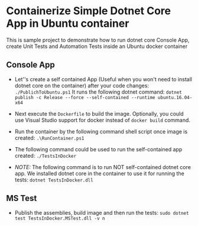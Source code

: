 # Containerize Simple Dotnet Core App in Ubuntu container

This is sample project to demonstrate how to run dotnet core Console App, create Unit Tests and Automation Tests inside an Ubuntu docker container

## Console App
- Let''s create a self contained App (Useful when you won't need to install dotnet core on the container) after your code changes:
`./PublichToUbuntu.ps1` 
It runs the following dotnet command:
`dotnet publish -c Release --force --self-contained --runtime ubuntu.16.04-x64`

- Next execute the `Dockerfile` to build the image. Optionally, you could use Visual Studio support for docker instead of `docker build` command. 

- Run the container by the following command shell script once image is created:
`.\RunContainer.ps1`

- The following command could be used to run the self-contained app created:
`./TestsInDocker`


- *NOTE:* The following command is to run NOT self-contained dotnet core app. We installed dotnet core in the container to use it for running the tests:
`dotnet TestsInDocker.dll`

## MS Test
- Publish the assemblies, build image and then run the tests:
`sudo dotnet test TestsInDocker.MSTest.dll -v n`